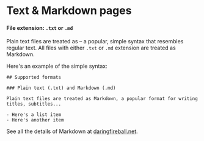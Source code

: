 
# Text & Markdown pages

#### File extension: `.txt` or `.md`

Plain text files are treated as &ndash; a popular, simple syntax that resembles regular text. All files with either `.txt` or `.md` extension are treated as Markdown.

Here's an example of the simple syntax:

	## Supported formats

	### Plain text (.txt) and Markdown (.md)

	Plain text files are treated as Markdown, a popular format for writing titles, subtitles...

	- Here's a list item
	- Here's another item

See all the details of Markdown at <a href="http://daringfireball.net/projects/markdown/">daringfireball.net</a>.

